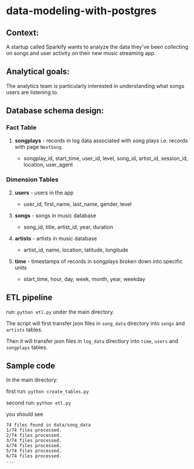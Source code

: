 # data-modeling-with-postgres
## Context:

A startup called Sparkify wants to analyze the data they've been collecting on songs and user activity on their new music streaming app.

## Analytical goals:

The analytics team is particularly interested in understanding what songs users are listening to.

## Database schema design:

### Fact Table

1. **songplays** - records in log data associated with song plays i.e. records with page `NextSong`.

	* songplay\_id, start\_time, user\_id, level, song\_id, artist\_id, session\_id, location, user\_agent

### Dimension Tables

2. **users** - users in the app

	* user\_id, first\_name, last\_name, gender, level
	
3. **songs** - songs in music database
	* song\_id, title, artist\_id, year, duration

4. **artists** - artists in music database
	* artist_id, name, location, latitude, longitude
5. **time** - timestamps of records in songplays broken down into specific units
	* start\_time, hour, day, week, month, year, weekday

## ETL pipeline
run: `python etl.py` under the main directory.

The script will first transfer json files in `song_data` directory into `songs` and `artists` tables. 

Then it will transfer json files in `log_data` directiory into `time`, `users` and `songplays` tables.

## Sample code
In the main directory:

first run:
`python create_tables.py`

second run:
`python etl.py`

you should see

```
74 files found in data/song_data
1/74 files processed.
2/74 files processed.
3/74 files processed.
4/74 files processed.
5/74 files processed.
6/74 files processed.
...
```

